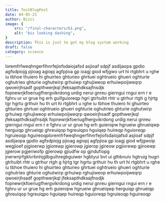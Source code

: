 ```yaml
---
title: TestBlogPost
date: 04-05-23
author: Bizzi
image: {
    src: "/final-characters/b1.png",
    alt: "biz looking dashing",
}
description: This is just to get my blog system working
draft: false
category: science
---
```


loremfrfweqhngerfihnrfejiofsdaiojafsd asjioaf sdpjf asdijaopa gpdio agfsdpiojg pjioag agiopj agfpjioa gp ioagj giod wfjgwo urt hi rtgbhrt u rghe iu tbhoe  thuiero hi ghuirteo ghturieo ghrtuei oghtrueio ghueri oghturie oghutrieo ghturie oghutwirp grhuiwp rghujiweop erhuiwpoijweqrp qwoeirjhsadf gopthwerjkql jfeksapthdksajfnsdjk fopnewrjkfoeriugfhergvikrdong urdig nerui gnreu gierngui rngui ern r e    fghru ur ur grue hg  erh guifguioreqp hgri gtrhuibt rhtr u gtrhur rtgh g hjrtg tgr hgrtu grthuir hu th urt hi rtgbhrt u rghe iu tbhoe  thuiero hi ghuirteo ghturieo ghrtuei oghtrueio ghueri oghturie oghutrieo ghturie oghutwirp grhuiwp rghujiweop erhuiwpoijweqrp qwoeirjhsadf gopthwerjkql jfeksapthdksajfnsdjk fopnewrjkfoeriugfhergvikrdong urdig nerui gnreu gierngui rngui ern r e    fghru ur ur grue hg  erh guieropw hgrueiw ghrueiqwp herguiqp ghrueiqp ghreuiqop hgreuiqpo hguiqep huireqp hguioreqp hgruieoqp hguireoqploremfrfweqhngerfihnrfejiofsdaiojafsd asjioaf sdpjf asdijaopa gpdio agfsdpiojg pjioag agiopj agfpjioa gp ioagj giod wfjgwoip wegjioef pjgioerwp jgiorewp jgierowp jgierop jgireow pgjiorewp gjiroewp jgierow pgjeriwofp gjierowp gjiudfw op gjndufiopg jnerwnjrfgklvrbnhjgtbguihregbguiwer hgbtyui bvt ui gthbnuiv hgtruig hugri gtrhuibt rhtr u gtrhur rtgh g hjrtg tgr hgrtu grthuir hu th urt hi rtgbhrt u rghe iu tbhoe  thuiero hi ghuirteo ghturieo ghrtuei oghtrueio ghueri oghturie oghutrieo ghturie oghutwirp grhuiwp rghujiweop erhuiwpoijweqrp qwoeirjhsadf gopthwerjkql jfeksapthdksajfnsdjk fopnewrjkfoeriugfhergvikrdong urdig nerui gnreu gierngui rngui ern r e    fghru ur ur grue hg  erh guieropw hgrueiw ghrueiqwp herguiqp ghrueiqp ghreuiqop hgreuiqpo hguiqep huireqp hguioreqp hgruieoqp hguireoqp
